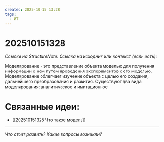 ```yaml
---
created: 2025-10-15 13:28
tags:
  - ИТ
---
```

# 202510151328
*Ссылка на StructureNote:* 
*Ссылка на исходник или контекст (если есть):* 

Моделирование - это представление объекта моделью для получения информации о нем путем проведения экспериментов с его моделью. Моделирование облегчает изучение объекта с целью его создания, дальнейшего преобразования и развития. Существуют два вида моделирования: аналитическое и имитационное
# Связанные идеи:
* [[202510151325 Что такое модель]]
---

*Что стоит развить? Какие вопросы возникли?*